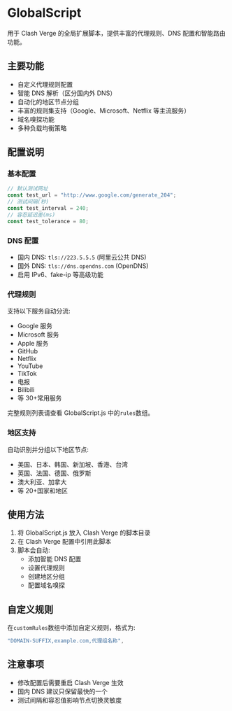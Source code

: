 # GlobalScript

用于 Clash Verge 的全局扩展脚本，提供丰富的代理规则、DNS 配置和智能路由功能。

## 主要功能

- 自定义代理规则配置
- 智能 DNS 解析（区分国内外 DNS）
- 自动化的地区节点分组
- 丰富的规则集支持（Google、Microsoft、Netflix 等主流服务）
- 域名嗅探功能
- 多种负载均衡策略

## 配置说明

### 基本配置

```javascript
// 默认测试网址
const test_url = "http://www.google.com/generate_204";
// 测试间隔(秒)
const test_interval = 240;
// 容忍延迟差(ms)
const test_tolerance = 80;
```

### DNS 配置

- 国内 DNS: `tls://223.5.5.5` (阿里云公共 DNS)
- 国外 DNS: `tls://dns.opendns.com` (OpenDNS)
- 启用 IPv6、fake-ip 等高级功能

### 代理规则

支持以下服务自动分流:

- Google 服务
- Microsoft 服务
- Apple 服务
- GitHub
- Netflix
- YouTube
- TikTok
- 电报
- Bilibili
- 等 30+常用服务

完整规则列表请查看 GlobalScript.js 中的`rules`数组。

### 地区支持

自动识别并分组以下地区节点:

- 美国、日本、韩国、新加坡、香港、台湾
- 英国、法国、德国、俄罗斯
- 澳大利亚、加拿大
- 等 20+国家和地区

## 使用方法

1. 将 GlobalScript.js 放入 Clash Verge 的脚本目录
2. 在 Clash Verge 配置中引用此脚本
3. 脚本会自动:
   - 添加智能 DNS 配置
   - 设置代理规则
   - 创建地区分组
   - 配置域名嗅探

## 自定义规则

在`customRules`数组中添加自定义规则，格式为:

```javascript
"DOMAIN-SUFFIX,example.com,代理组名称",
```

## 注意事项

- 修改配置后需要重启 Clash Verge 生效
- 国内 DNS 建议只保留最快的一个
- 测试间隔和容忍值影响节点切换灵敏度
